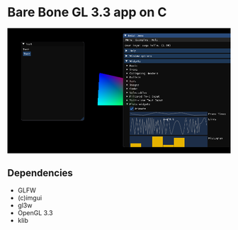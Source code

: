 Bare Bone GL 3.3 app on C
=========================

![](screen.png)

Dependencies
------------

 * GLFW
 * (c)imgui
 * gl3w
 * OpenGL 3.3
 * klib

